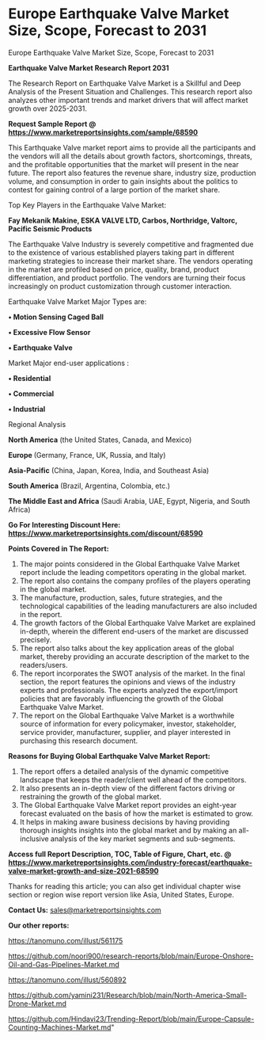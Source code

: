 # Europe Earthquake Valve Market Size, Scope, Forecast to 2031
Europe Earthquake Valve Market Size, Scope, Forecast to 2031

<strong>Earthquake Valve Market Research Report 2031</strong>

The Research Report on Earthquake Valve Market is a Skillful and Deep Analysis of the Present Situation and Challenges. This research report also analyzes other important trends and market drivers that will affect market growth over 2025-2031.

<strong>Request Sample Report @ <a href=https://www.marketreportsinsights.com/sample/68590>https://www.marketreportsinsights.com/sample/68590</a></strong>

This Earthquake Valve market report aims to provide all the participants and the vendors will all the details about growth factors, shortcomings, threats, and the profitable opportunities that the market will present in the near future. The report also features the revenue share, industry size, production volume, and consumption in order to gain insights about the politics to contest for gaining control of a large portion of the market share.

Top Key Players in the Earthquake Valve Market:

<strong>Fay Mekanik Makine, ESKA VALVE LTD, Carbos, Northridge, Valtorc, Pacific Seismic Products</strong>

The Earthquake Valve Industry is severely competitive and fragmented due to the existence of various established players taking part in different marketing strategies to increase their market share. The vendors operating in the market are profiled based on price, quality, brand, product differentiation, and product portfolio. The vendors are turning their focus increasingly on product customization through customer interaction.

Earthquake Valve Market Major Types are:

<strong>• Motion Sensing Caged Ball

• Excessive Flow Sensor

• Earthquake Valve</strong>

Market Major end-user applications :

<strong>• Residential

• Commercial

• Industrial</strong>

Regional Analysis

</u><strong><b>North America</b></strong> (the United States, Canada, and Mexico)

<strong><b>Europe </b></strong>(Germany, France, UK, Russia, and Italy)

<strong><b>Asia-Pacific</b></strong> (China, Japan, Korea, India, and Southeast Asia)

<strong><b>South America</b></strong> (Brazil, Argentina, Colombia, etc.)

<strong><b>The Middle East and Africa</b></strong> (Saudi Arabia, UAE, Egypt, Nigeria, and South Africa)

<strong>Go For Interesting Discount Here: <a href=https://www.marketreportsinsights.com/discount/68590>https://www.marketreportsinsights.com/discount/68590</a></strong>

<strong>Points Covered in The Report:</strong>
<ol>
  <li>The major points considered in the Global Earthquake Valve Market report include the leading competitors operating in the global market.</li>
  <li>The report also contains the company profiles of the players operating in the global market.</li>
  <li>The manufacture, production, sales, future strategies, and the technological capabilities of the leading manufacturers are also included in the report.</li>
  <li>The growth factors of the Global Earthquake Valve Market are explained in-depth, wherein the different end-users of the market are discussed precisely.</li>
  <li>The report also talks about the key application areas of the global market, thereby providing an accurate description of the market to the readers/users.</li>
  <li>The report incorporates the SWOT analysis of the market. In the final section, the report features the opinions and views of the industry experts and professionals. The experts analyzed the export/import policies that are favorably influencing the growth of the Global Earthquake Valve Market.</li>
  <li>The report on the Global Earthquake Valve Market is a worthwhile source of information for every policymaker, investor, stakeholder, service provider, manufacturer, supplier, and player interested in purchasing this research document.</li>
</ol>
<strong>Reasons for Buying Global Earthquake Valve Market Report:</strong>

<ol>
  <li>The report offers a detailed analysis of the dynamic competitive landscape that keeps the reader/client well ahead of the competitors.</li>
  <li>It also presents an in-depth view of the different factors driving or restraining the growth of the global market.</li>
  <li>The Global Earthquake Valve Market report provides an eight-year forecast evaluated on the basis of how the market is estimated to grow.</li>
  <li>It helps in making aware business decisions by having providing thorough insights insights into the global market and by making an all-inclusive analysis of the key market segments and sub-segments.</li>
</ol>
<strong>Access full Report Description, TOC, Table of Figure, Chart, etc. @ <a href=https://www.marketreportsinsights.com/industry-forecast/earthquake-valve-market-growth-and-size-2021-68590>https://www.marketreportsinsights.com/industry-forecast/earthquake-valve-market-growth-and-size-2021-68590</a></strong>


Thanks for reading this article; you can also get individual chapter wise section or region wise report version like Asia, United States, Europe.

<strong>Contact Us:</strong>
sales@marketreportsinsights.com

<strong>Our other reports:</strong>

<a href=https://tanomuno.com/illust/561175>https://tanomuno.com/illust/561175</a>

<a href=https://github.com/noori900/research-reports/blob/main/Europe-Onshore-Oil-and-Gas-Pipelines-Market.md>https://github.com/noori900/research-reports/blob/main/Europe-Onshore-Oil-and-Gas-Pipelines-Market.md</a>

<a href=https://tanomuno.com/illust/560892>https://tanomuno.com/illust/560892</a>

<a href=https://github.com/yamini231/Research/blob/main/North-America-Small-Drone-Market.md>https://github.com/yamini231/Research/blob/main/North-America-Small-Drone-Market.md</a>

<a href=https://github.com/Hindavi23/Trending-Report/blob/main/Europe-Capsule-Counting-Machines-Market.md>https://github.com/Hindavi23/Trending-Report/blob/main/Europe-Capsule-Counting-Machines-Market.md</a>"
